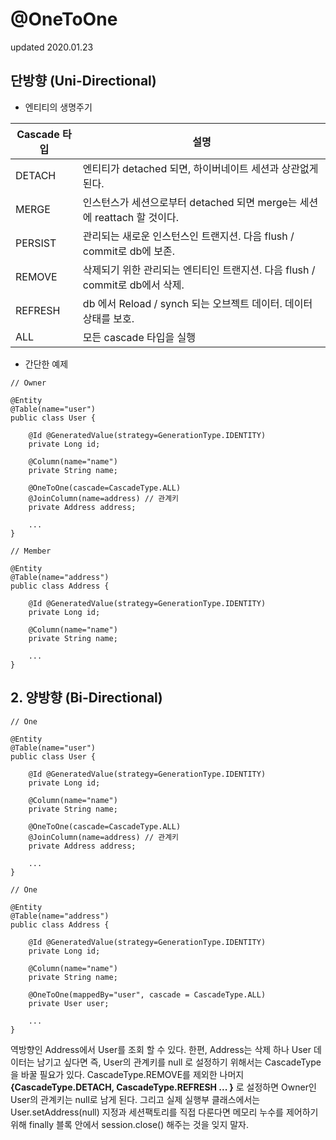 # @OneToOne
updated 2020.01.23
## 단방향 (Uni-Directional)
- 엔티티의 생명주기

|Cascade 타입|설명|
|---|---|
|DETACH|엔티티가 detached 되면, 하이버네이트 세션과 상관없게 된다.|
|MERGE|인스턴스가 세션으로부터 detached 되면 merge는 세션에 reattach 할 것이다.|
|PERSIST|관리되는 새로운 인스턴스인 트랜지션. 다음 flush / commit로 db에 보존.|
|REMOVE|삭제되기 위한 관리되는 엔티티인 트랜지션. 다음 flush / commit로 db에서 삭제.|
|REFRESH| db 에서 Reload / synch 되는 오브젝트 데이터. 데이터 상태를 보호. |
|ALL|모든 cascade 타입을 실행|

- 간단한 예제
```
// Owner

@Entity
@Table(name="user")
public class User {
    
    @Id @GeneratedValue(strategy=GenerationType.IDENTITY)
    private Long id;
    
    @Column(name="name")
    private String name;
    
    @OneToOne(cascade=CascadeType.ALL)
    @JoinColumn(name=address) // 관계키
    private Address address;

    ...
}
```
```
// Member

@Entity
@Table(name="address")
public class Address {
    
    @Id @GeneratedValue(strategy=GenerationType.IDENTITY)
    private Long id;
    
    @Column(name="name")
    private String name;

    ...
}
```

## 2. 양방향 (Bi-Directional)

```
// One

@Entity
@Table(name="user")
public class User {
    
    @Id @GeneratedValue(strategy=GenerationType.IDENTITY)
    private Long id;
    
    @Column(name="name")
    private String name;
    
    @OneToOne(cascade=CascadeType.ALL)
    @JoinColumn(name=address) // 관계키
    private Address address;

    ...
}
```
```
// One

@Entity
@Table(name="address")
public class Address {
    
    @Id @GeneratedValue(strategy=GenerationType.IDENTITY)
    private Long id;
    
    @Column(name="name")
    private String name;

    @OneToOne(mappedBy="user", cascade = CascadeType.ALL)
    private User user;

    ...
}
```
역방향인 Address에서 User를 조회 할 수 있다.
한편, Address는 삭제 하나 User 데이터는 남기고 싶다면 즉, User의 관계키를 null 로 설정하기 위해서는 CascadeType을 바꿀 필요가 있다.
CascadeType.REMOVE를 제외한 나머지 **{CascadeType.DETACH, CascadeType.REFRESH ... }** 로 설정하면 Owner인 User의 관계키는 null로 남게 된다.
그리고 실제 실행부 클래스에서는 User.setAddress(null) 지정과 세션팩토리를 직접 다룬다면 메모리 누수를 제어하기 위해 finally 블록 안에서 session.close() 해주는 것을 잊지 말자.